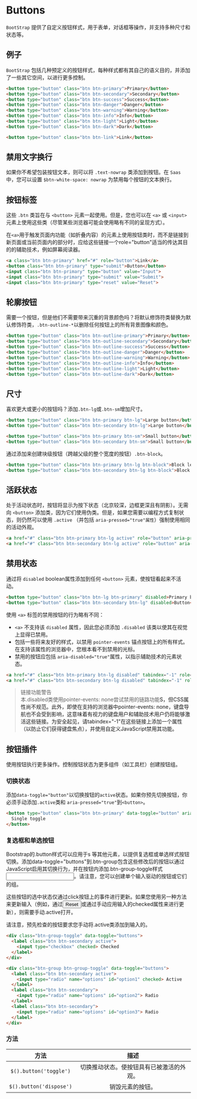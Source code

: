 # Buttons

`BootStrap` 提供了自定义按钮样式，用于表单，对话框等操作，并支持多种尺寸和状态等。

## 例子

`BootStrap` 包括几种预定义的按钮样式，每种样式都有其自己的语义目的，并添加了一些其它空间，以进行更多控制。

```html
<button type="button" class="btn btn-primary">Primary</button>
<button type="button" class="btn btn-secondary">Secondary</button>
<button type="button" class="btn btn-success">Success</button>
<button type="button" class="btn btn-danger">Danger</button>
<button type="button" class="btn btn-warning">Warning</button>
<button type="button" class="btn btn-info">Info</button>
<button type="button" class="btn btn-light">Light</button>
<button type="button" class="btn btn-dark">Dark</button>

<button type="button" class="btn btn-link">Link</button>
```

## 禁用文字换行

如果你不希望包装按钮文本，则可以将 `.text-nowrap` 类添加到按钮。在 `Saas` 中，您可以设置 `$btn-white-space: nowrap` 为禁用每个按钮的文本换行。

## 按钮标签

这些 `.btn` 类旨在与 `<button>` 元素一起使用。但是，您也可以在 `<a>` 或 `<input>` 元素上使用这些类（尽管某些浏览器可能会使用略有不同的呈现方式）。

在`<a>`用于触发页面内功能（如折叠内容）的元素上使用按钮类时，而不是链接到新页面或当前页面内的部分时，应给这些链接一个role="button"适当的传达其目的的辅助技术，例如屏幕阅读器。

```html
<a class="btn btn-primary" href="#" role="button">Link</a>
<button class="btn btn-primary" type="submit">Button</button>
<input class="btn btn-primary" type="button" value="Input">
<input class="btn btn-primary" type="submit" value="Submit">
<input class="btn btn-primary" type="reset" value="Reset">
```

## 轮廓按钮

需要一个按钮，但是他们不需要带来沉重的背景颜色吗？将默认修饰符类替换为默认修饰符类，`.btn-outline-*`以删除任何按钮上的所有背景图像和颜色。

```html
<button type="button" class="btn btn-outline-primary">Primary</button>
<button type="button" class="btn btn-outline-secondary">Secondary</button>
<button type="button" class="btn btn-outline-success">Success</button>
<button type="button" class="btn btn-outline-danger">Danger</button>
<button type="button" class="btn btn-outline-warning">Warning</button>
<button type="button" class="btn btn-outline-info">Info</button>
<button type="button" class="btn btn-outline-light">Light</button>
<button type="button" class="btn btn-outline-dark">Dark</button>
```

## 尺寸

喜欢更大或更小的按钮吗？添加`.btn-lg`或`.btn-sm`增加尺寸。

```html
<button type="button" class="btn btn-primary btn-lg">Large button</button>
<button type="button" class="btn btn-secondary btn-lg">Large button</button>
```

```html
<button type="button" class="btn btn-primary btn-sm">Small button</button>
<button type="button" class="btn btn-secondary btn-sm">Small button</button>
```

通过添加来创建块级按钮（跨越父级的整个宽度的按钮）`.btn-block`。

```html
<button type="button" class="btn btn-primary btn-lg btn-block">Block level button</button>
<button type="button" class="btn btn-secondary btn-lg btn-block">Block level button</button>
```

## 活跃状态

处于活动状态时，按钮将显示为按下状态（北京较深，边框更深且有阴影）。无需向 `<button>` 添加类，因为它们使用伪类。但是，如果您需要以编程方式复制状态，则仍然可以使用 `.active` （并包括 `aria-pressed="true"属性`）强制使用相同的活动外观。

```html
<a href="#" class="btn btn-primary btn-lg active" role="button" aria-pressed="true">Primary link</a>
<a href="#" class="btn btn-secondary btn-lg active" role="button" aria-pressed="true">Link</a>
```

## 禁用状态

通过将 `disabled` boolean属性添加到任何 `<button>` 元素，使按钮看起来不活动。

```html
<button type="button" class="btn btn-lg btn-primary" disabled>Primary button</button>
<button type="button" class="btn btn-secondary btn-lg" disabled>Button</button>
```

使用 `<a>` 标签的禁用按钮的行为略有不同：

- `<a>` 不支持该 `disabled` 属性，因此您必须添加 `.disabled` 该类以使其在视觉上显得已禁用。
- 包括一些将来友好的样式，以禁用 `pointer-events` 锚点按钮上的所有样式。在支持该属性的浏览器中，您根本看不到禁用的光标。
- 禁用的按钮应包括 `aria-disabled="true"`属性，以指示辅助技术的元素状态。

```html
<a href="#" class="btn btn-primary btn-lg disabled" tabindex="-1" role="button" aria-disabled="true">Primary link</a>
<a href="#" class="btn btn-secondary btn-lg disabled" tabindex="-1" role="button" aria-disabled="true">Link</a>
```

> 链接功能警告 <br/>
> 本.disabled类使用pointer-events: none尝试禁用的链路功能<a>S，但CSS属性尚不规范。此外，即使在支持的浏览器中pointer-events: none，键盘导航也不会受到影响，这意味着有视力的键盘用户和辅助技术用户仍将能够激活这些链接。为安全起见，请tabindex="-1"在这些链接上添加一个属性（以防止它们获得键盘焦点），并使用自定义JavaScript禁用其功能。
> 

## 按钮插件

使用按钮执行更多操作。控制按钮状态为更多组件（如工具栏）创建按钮组。

### 切换状态

添加`data-toggle="button"`以切换按钮的`active`状态。如果你预先切换按钮，你必须手动添加`.active`类和 `aria-pressed="true"`到`<button>`。

```html
<button type="button" class="btn btn-primary" data-toggle="button" aria-pressed="false">
  Single toggle
</button>
```

### 复选框和单选按钮

Bootstrap的.button样式可以应用于<label>s 等其他元素，以提供复选框或单选样式按钮切换。添加data-toggle="buttons"到.btn-group包含这些修改后的按钮以通过JavaScript启用其切换行为，并在按钮内添加.btn-group-toggle样式<input>。请注意，您可以创建单个输入驱动的按钮或它们的组。

这些按钮的选中状态仅通过click按钮上的事件进行更新。如果您使用另一种方法来更新输入（例如，通过<input type="reset">或通过手动应用输入的checked属性来进行更新），则需要手动.active打开<label>。

请注意，预先检查的按钮要求您手动将.active类添加到输入的<label>。

```html
<div class="btn-group-toggle" data-toggle="buttons">
  <label class="btn btn-secondary active">
    <input type="checkbox" checked> Checked
  </label>
</div>
```

```html
<div class="btn-group btn-group-toggle" data-toggle="buttons">
  <label class="btn btn-secondary active">
    <input type="radio" name="options" id="option1" checked> Active
  </label>
  <label class="btn btn-secondary">
    <input type="radio" name="options" id="option2"> Radio
  </label>
  <label class="btn btn-secondary">
    <input type="radio" name="options" id="option3"> Radio
  </label>
</div>
```

### 方法

|方法|描述|
|:---:|:---:|
|`$().button('toggle')`|切换推动状态。使按钮具有已被激活的外观。|
|`$().button('dispose')`|销毁元素的按钮。|